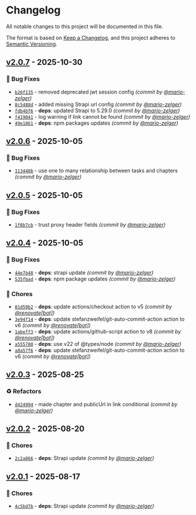 # Changelog
All notable changes to this project will be documented in this file.

The format is based on [Keep a Changelog](https://keepachangelog.com/en/1.0.0/),
and this project adheres to [Semantic Versioning](https://semver.org/spec/v2.0.0.html).

## [v2.0.7] - 2025-10-30
### :bug: Bug Fixes
- [`b26f135`](https://github.com/scout-ch/hering-api/commit/b26f13567ce1361dbc65ee2bb660f8f2f50323a1) - removed deprecated jwt session config *(commit by [@mario-zelger](https://github.com/mario-zelger))*
- [`8c5488d`](https://github.com/scout-ch/hering-api/commit/8c5488dffb062cec9cbc7dab51e719a3db677108) - added missing Strapi url config *(commit by [@mario-zelger](https://github.com/mario-zelger))*
- [`fdb4bf6`](https://github.com/scout-ch/hering-api/commit/fdb4bf6736f4b5c3ea33913d1064e4d546626131) - **deps**: updated Strapi to 5.29.0 *(commit by [@mario-zelger](https://github.com/mario-zelger))*
- [`f419041`](https://github.com/scout-ch/hering-api/commit/f419041c16c54616e9feb255761eca033f3c8a51) - log warning if link cannot be found *(commit by [@mario-zelger](https://github.com/mario-zelger))*
- [`49e1861`](https://github.com/scout-ch/hering-api/commit/49e18612985854d933784ab965aaadbe06902589) - **deps**: npm packages updates *(commit by [@mario-zelger](https://github.com/mario-zelger))*


## [v2.0.6] - 2025-10-05
### :bug: Bug Fixes
- [`113448b`](https://github.com/scout-ch/hering-api/commit/113448be994a111df08e8f321c7fa9bb73f71c93) - use one to many relationship between tasks and chapters *(commit by [@mario-zelger](https://github.com/mario-zelger))*


## [v2.0.5] - 2025-10-05
### :bug: Bug Fixes
- [`1f8b7cb`](https://github.com/scout-ch/hering-api/commit/1f8b7cb65fcce6ca66da807b634db9286e38b5c0) - trust proxy header fields *(commit by [@mario-zelger](https://github.com/mario-zelger))*


## [v2.0.4] - 2025-10-05
### :bug: Bug Fixes
- [`44e7b48`](https://github.com/scout-ch/hering-api/commit/44e7b487d24a782da05af04d3e7e206e6aa621b3) - **deps**: strapi update *(commit by [@mario-zelger](https://github.com/mario-zelger))*
- [`535fbad`](https://github.com/scout-ch/hering-api/commit/535fbad762eaa36c86d55e82ac8b7d111534b910) - **deps**: npm package updates *(commit by [@mario-zelger](https://github.com/mario-zelger))*

### :wrench: Chores
- [`01d59b2`](https://github.com/scout-ch/hering-api/commit/01d59b2277e1f389435249c69e422361e2a0cfdc) - **deps**: update actions/checkout action to v5 *(commit by [@renovate[bot]](https://github.com/apps/renovate))*
- [`3e94f14`](https://github.com/scout-ch/hering-api/commit/3e94f14203761f2e5ef8e61fed6edc7ac6dec6c0) - **deps**: update stefanzweifel/git-auto-commit-action action to v6 *(commit by [@renovate[bot]](https://github.com/apps/renovate))*
- [`1abeff3`](https://github.com/scout-ch/hering-api/commit/1abeff3aecd30863444a6a2109f9c1fd7a6ff92e) - **deps**: update actions/github-script action to v8 *(commit by [@renovate[bot]](https://github.com/apps/renovate))*
- [`a555780`](https://github.com/scout-ch/hering-api/commit/a555780375357c220f8fb16df10eefd6f0f4c161) - **deps**: use v22 of @types/node *(commit by [@mario-zelger](https://github.com/mario-zelger))*
- [`a8a57f6`](https://github.com/scout-ch/hering-api/commit/a8a57f60d2e0053def9a4a45af555013d68642f7) - **deps**: update stefanzweifel/git-auto-commit-action action to v6 *(commit by [@renovate[bot]](https://github.com/apps/renovate))*


## [v2.0.3] - 2025-08-25
### :recycle: Refactors
- [`d424994`](https://github.com/scout-ch/hering-api/commit/d42499449422e2092b47257130ccc5822f308a94) - made chapter and publicUrl in link conditional *(commit by [@mario-zelger](https://github.com/mario-zelger))*


## [v2.0.2] - 2025-08-20
### :wrench: Chores
- [`2c2a866`](https://github.com/scout-ch/hering-api/commit/2c2a8661a5f3cddde68bf3265eed518859937bb7) - **deps**: Strapi update *(commit by [@mario-zelger](https://github.com/mario-zelger))*


## [v2.0.1] - 2025-08-17
### :wrench: Chores
- [`4c5bd7b`](https://github.com/scout-ch/hering-api/commit/4c5bd7b2127009faf4deba5f229adc7469edea3c) - **deps**: Strapi update *(commit by [@mario-zelger](https://github.com/mario-zelger))*

[v2.0.1]: https://github.com/scout-ch/hering-api/compare/v2.0.0...v2.0.1
[v2.0.2]: https://github.com/scout-ch/hering-api/compare/v2.0.1...v2.0.2
[v2.0.3]: https://github.com/scout-ch/hering-api/compare/v2.0.2...v2.0.3
[v2.0.4]: https://github.com/scout-ch/hering-api/compare/v2.0.3...v2.0.4
[v2.0.5]: https://github.com/scout-ch/hering-api/compare/v2.0.4...v2.0.5
[v2.0.6]: https://github.com/scout-ch/hering-api/compare/v2.0.5...v2.0.6
[v2.0.7]: https://github.com/scout-ch/hering-api/compare/v2.0.6...v2.0.7

